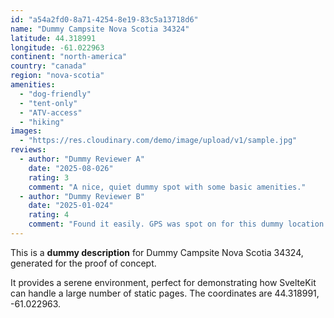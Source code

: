 ```yaml
---
id: "a54a2fd0-8a71-4254-8e19-83c5a13718d6"
name: "Dummy Campsite Nova Scotia 34324"
latitude: 44.318991
longitude: -61.022963
continent: "north-america"
country: "canada"
region: "nova-scotia"
amenities:
  - "dog-friendly"
  - "tent-only"
  - "ATV-access"
  - "hiking"
images:
  - "https://res.cloudinary.com/demo/image/upload/v1/sample.jpg"
reviews:
  - author: "Dummy Reviewer A"
    date: "2025-08-026"
    rating: 3
    comment: "A nice, quiet dummy spot with some basic amenities."
  - author: "Dummy Reviewer B"
    date: "2025-01-024"
    rating: 4
    comment: "Found it easily. GPS was spot on for this dummy location."
---
```


This is a **dummy description** for Dummy Campsite Nova Scotia 34324, generated for the proof of concept.

It provides a serene environment, perfect for demonstrating how SvelteKit can handle a large number of static pages. The coordinates are 44.318991, -61.022963.
